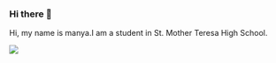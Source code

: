 ### Hi there 👋

<!--
**manya-feng/manya-feng** is a ✨ _special_ ✨ repository because its `README.md` (this file) appears on your GitHub profile.

Here are some ideas to get you started:

- 🔭 I’m currently working on ...
- 🌱 I’m currently learning ...
- 👯 I’m looking to collaborate on ...
- 🤔 I’m looking for help with ...
- 💬 Ask me about ...
- 📫 How to reach me: ...
- 😄 Pronouns: ...
- ⚡ Fun fact: ...
-->
<p>Hi, my name is manya.I am a student in St. Mother Teresa High School.</p>
<img src='https://cdn.jsdelivr.net/gh/devicons/devicon@latest/icons/devicon/devicon-original.svg'>
                

             
